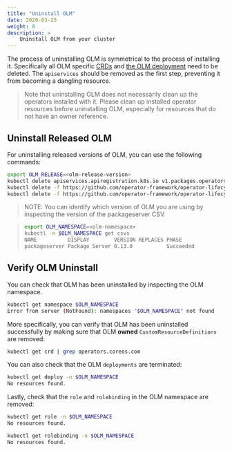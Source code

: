 ```yaml
---
title: "Uninstall OLM"
date: 2020-03-25
weight: 8
description: >
    Uninstall OLM from your cluster
---
```


The process of uninstalling OLM is symmetrical to the process of installing it. Specifically all OLM specific [CRDs](https://github.com/operator-framework/operator-lifecycle-manager/blob/master/deploy/upstream/quickstart/crds.yaml) and [the OLM deployment](https://github.com/operator-framework/operator-lifecycle-manager/blob/master/deploy/upstream/quickstart/olm.yaml) need to be deleted. The `apiservices` should be removed as the first step, preventing it from becoming a dangling resource. 

>Note that uninstalling OLM does not necessarily clean up the operators installed with it. Please clean up installed operator resources before uninstalling OLM, especially for resources that do not have an owner reference.

## Uninstall Released OLM

For uninstalling released versions of OLM, you can use the following commands:

```bash
export OLM_RELEASE=<olm-release-version>
kubectl delete apiservices.apiregistration.k8s.io v1.packages.operators.coreos.com
kubectl delete -f https://github.com/operator-framework/operator-lifecycle-manager/releases/download/${OLM_RELEASE}/crds.yaml
kubectl delete -f https://github.com/operator-framework/operator-lifecycle-manager/releases/download/${OLM_RELEASE}/olm.yaml
```

> NOTE: You can identify which version of OLM you are using by inspecting the version of the packageserver CSV.

> ```bash
> export OLM_NAMESPACE=<olm-namespace>
> kubectl -n $OLM_NAMESPACE get csvs
> NAME          DISPLAY        VERSION REPLACES PHASE
> packageserver Package Server 0.13.0           Succeeded
> ```

## Verify OLM Uninstall

You can check that OLM has been uninstalled by inspecting the OLM namespace.

```bash
kubectl get namespace $OLM_NAMESPACE
Error from server (NotFound): namespaces "$OLM_NAMESPACE" not found
```

More specifically, you can verify that OLM has been uninstalled successfully by making sure that OLM **owned** `CustomResourceDefinitions` are removed:

```bash
kubectl get crd | grep operators.coreos.com
```

You can also check that the OLM `deployments` are terminated:

```bash
kubectl get deploy -n $OLM_NAMESPACE
No resources found.
```

Lastly, check that the `role` and `rolebinding` in the OLM namespace are removed:

```bash
kubectl get role -n $OLM_NAMESPACE
No resources found.
```

```bash
kubectl get rolebinding -n $OLM_NAMESPACE
No resources found.
```
